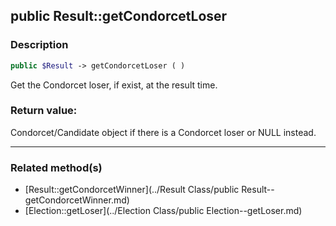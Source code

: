 ## public Result::getCondorcetLoser

### Description    

```php
public $Result -> getCondorcetLoser ( )
```

Get the Condorcet loser, if exist, at the result time.    


### Return value:   

Condorcet/Candidate object if there is a Condorcet loser or NULL instead.


---------------------------------------

### Related method(s)      

* [Result::getCondorcetWinner](../Result Class/public Result--getCondorcetWinner.md)    
* [Election::getLoser](../Election Class/public Election--getLoser.md)    
